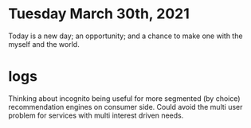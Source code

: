 # Tuesday March 30th, 2021

Today is a new day; an opportunity; and a chance to make one with the myself and the world.

# logs
Thinking about incognito being useful for more segmented (by choice) recommendation engines on consumer side. Could avoid the multi user problem for services with multi interest driven needs. 
